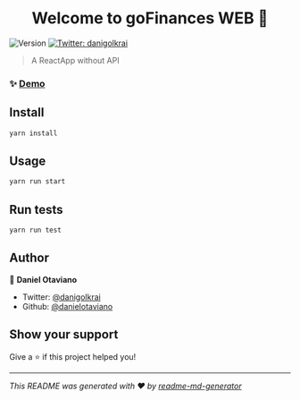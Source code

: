 <h1 align="center">Welcome to goFinances WEB  👋</h1>
<p>
  <img alt="Version" src="https://img.shields.io/badge/version-0.1.0-blue.svg?cacheSeconds=2592000" />
  <a href="https://twitter.com/danigolkrai" target="_blank">
    <img alt="Twitter: danigolkrai" src="https://img.shields.io/twitter/follow/danigolkrai.svg?style=social" />
  </a>
</p>

> A ReactApp without API

### ✨ [Demo](https://go-finances-web.vercel.app)

## Install

```sh
yarn install
```

## Usage

```sh
yarn run start
```

## Run tests

```sh
yarn run test
```

## Author

👤 **Daniel Otaviano**

* Twitter: [@danigolkrai](https://twitter.com/danigolkrai)
* Github: [@danielotaviano](https://github.com/danielotaviano)

## Show your support

Give a ⭐️ if this project helped you!

***
_This README was generated with ❤️ by [readme-md-generator](https://github.com/kefranabg/readme-md-generator)_